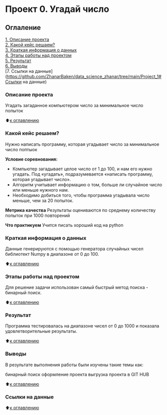 # Проект 0. Угадай число

## Оглаление
[1.  Описание проекта](https://github.com/ZhanarBaken/data_science_zhanar/tree/main/Project_1#Описание-проекта)  
[2. Какой кейс решаем?](https://github.com/ZhanarBaken/data_science_zhanar/tree/main/Project_1#Какой-кейс-решаем)  
[3. Краткая информация о данных](https://github.com/ZhanarBaken/data_science_zhanar/tree/main/Project_1#Краткая-информация-о-данных)  
[4. Этапы работы над проектом](https://github.com/ZhanarBaken/data_science_zhanar/tree/main/Project_1#Этапы-работы-над-проектом)  
[5. Результат ](https://github.com/ZhanarBaken/data_science_zhanar/tree/main/Project_1#Результат)   
[6. Выводы](https://github.com/ZhanarBaken/data_science_zhanar/tree/main/Project_1#Выводы)   
[7. Ссылки на данные](https://github.com/ZhanarBaken/data_science_zhanar/tree/main/Project_1#Ссылки на данные)   

### Описание проекта 
Угадать загаданное компьютером число за минимальное число попыток

:arrow_up:[к оглавлению](https://github.com/ZhanarBaken/data_science_zhanar/tree/main/Project_1#Оглаление)  

### Какой кейс решаем?
Нужно написать программу, которая угадывает число за минимальное число поптыок 

**Условие соревнования:**
- Компьютер загадывает целое число от 1 до 100, и нам его нужно угадать. Под «угадать», подразумевается «написать программу, которая угадывает число».
- Алгоритм учитывает информацию о том, больше ли случайное число или меньше нужного нам.
- Необходимо добиться того, чтобы программа угадывала число меньше, чем за 20 попыток.

**Метрика качества**
Результаты оцениваются по среднему количеству попыток при 1000 повторений

**Что практикуем**
Учится писать хороший код на python


### Краткая информация о данных

Данные генерируются с помощью генератора случайных чисел библиотект Numpy в диапазоне от 0 до 100.

:arrow_up:[к оглавлению](https://github.com/ZhanarBaken/data_science_zhanar/tree/main/Project_1#Оглаление)


### Этапы работы над проектом  
Для решение задачи использован самый быстрый метод поиска - бинарный поиск. 

:arrow_up:[к оглавлению](https://github.com/ZhanarBaken/data_science_zhanar/tree/main/Project_1#Оглаление)


### Результат
Программа тестировалась на  диапазоне чисел от 0 до 1000 и показала удовлетворительные результаты.


:arrow_up:[к оглавлению](https://github.com/ZhanarBaken/data_science_zhanar/tree/main/Project_1#Оглаление)


### Выводы
В результате выполнения работы были изучены такие темы как:

бинарный поиск 
оформление проекта 
выгрузка проекта в GIT HUB

:arrow_up:[к оглавлению](https://github.com/ZhanarBaken/data_science_zhanar/tree/main/Project_1#Оглаление)

### Ссылки на данные



:arrow_up:[к оглавлению](https://github.com/ZhanarBaken/data_science_zhanar/tree/main/Project_1#Оглаление)